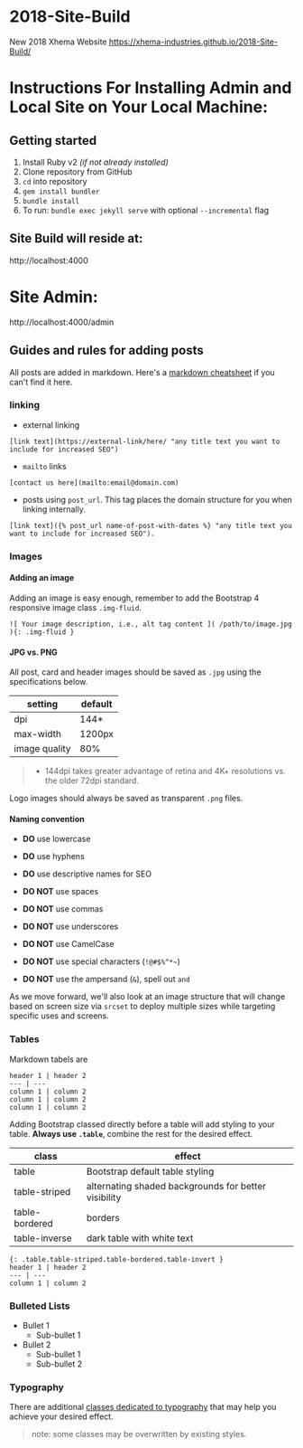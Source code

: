# 2018-Site-Build
New 2018 Xhema Website
https://xhema-industries.github.io/2018-Site-Build/


# Instructions For Installing Admin and Local Site on Your Local Machine:

## Getting started

 1. Install Ruby v2 *(if not already installed)*
 2. Clone repository from GitHub
 3. `cd` into repository
 4. `gem install bundler`
 5. `bundle install`
 6. To run: `bundle exec jekyll serve` with optional `--incremental` flag

## Site Build will reside at:
http://localhost:4000

# Site Admin:
http://localhost:4000/admin


## Guides and rules for adding posts

 All posts are added in markdown. Here's a [markdown cheatsheet](https://github.com/adam-p/markdown-here/wiki/Markdown-Cheatsheet) if you can't find it here.

### linking

 - external linking
 ```
 [link text](https://external-link/here/ "any title text you want to include for increased SEO")
 ```

 - `mailto` links
 ```
 [contact us here](mailto:email@domain.com)
 ```

 - posts using `post_url`. This tag places the domain structure for you when linking internally.
 ```
 [link text]({% post_url name-of-post-with-dates %} "any title text you want to include for increased SEO").
 ```

### Images

#### Adding an image

 Adding an image is easy enough, remember to add the Bootstrap 4 responsive image class `.img-fluid`.

 ```
 ![ Your image description, i.e., alt tag content ]( /path/to/image.jpg ){: .img-fluid }
 ```

#### JPG vs. PNG

 All post, card and header images should be saved as `.jpg` using the specifications below.

 |setting|default|
 |---|---|
 | dpi | 144* |
 | max-width | 1200px |
 | image quality | 80% |

 > * 144dpi takes greater advantage of retina and 4K+ resolutions vs. the older 72dpi standard.

 Logo images should always be saved as transparent `.png` files.

#### Naming convention

 - **DO** use lowercase
 - **DO** use hyphens
 - **DO** use descriptive names for SEO

 - **DO NOT** use spaces
 - **DO NOT** use commas
 - **DO NOT** use underscores
 - **DO NOT** use CamelCase
 - **DO NOT** use special characters (`!@#$%^*~`)
 - **DO NOT** use the ampersand (`&`), spell out `and`

 As we move forward, we'll also look at an image structure that will change based on screen size via `srcset` to deploy multiple sizes while targeting specific uses and screens.

### Tables

 Markdown tabels are

 ```
 header 1 |	header 2
 --- | ---
 column 1 | column 2
 column 1 | column 2
 column 1 | column 2
 ```
 Adding Bootstrap classed directly before a table will add styling to your table. **Always use `.table`**, combine the rest for the desired effect.

 class |	effect
 --- | ---
 table | Bootstrap default table styling
 table-striped | alternating shaded backgrounds for better visibility
 table-bordered | borders
 table-inverse | dark table with white text

 ```
 {: .table.table-striped.table-bordered.table-invert }
 header 1 |	header 2
 --- | ---
 column 1 | column 2
 ```

### Bulleted Lists
 * Bullet 1
     * Sub-bullet 1
 * Bullet 2
     * Sub-bullet 1
     * Sub-bullet 2

### Typography

 There are additional [classes dedicated to typography](https://getbootstrap.com/docs/4.1/content/typography/) that may help you achieve your desired effect.

 > note: some classes may be overwritten by existing styles.
